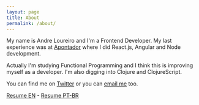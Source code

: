 ```yaml
---
layout: page
title: About
permalink: /about/
---
```


My name is Andre Loureiro and I'm a Frontend Developer. My last experience was at [Apontador](http://apontador.com.br) where I did React.js, Angular and Node development.

Actually I'm studying Functional Programming and I think this is improving myself as a developer. I'm also digging into Clojure and ClojureScript.

You can find me on [Twitter](https://twitter.com/anlo_) or you can [email me](mailto:andreloureiroo@gmail.com) too.

[Resume EN](/assets/Resume-AndreLoureiro.pdf) - [Resume PT-BR](/assets/Curriculo-AndreLoureiro.pdf)
